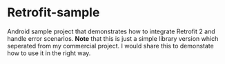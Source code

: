 # Retrofit-sample
Android sample project that demonstrates how to integrate Retrofit 2 and handle error scenarios. **Note** that this is just a simple library version which seperated from my commercial project. I would share this to demonstate how to use it in the right way.
